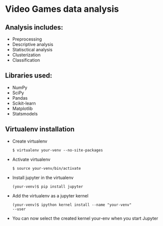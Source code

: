 # Video Games data analysis
## Analysis includes:
* Preprocessing
* Descriptive analysis
* Statisctical analysis
* Clusterization
* Classification 

## Libraries used:
* NumPy
* SciPy
* Pandas
* Scikit-learn
* Matplotlib
* Statsmodels

## Virtualenv installation
* Create virtualenv

  <code>$ virtualenv your-venv --no-site-packages</code>

* Activate virtualenv

  <code>$ source your-venv/bin/activate</code>

* Install jupyter in the virtualenv

  <code>(your-venv)$ pip install jupyter</code>

* Add the virtualenv as a jupyter kernel

  <code>(your-venv)$ ipython kernel install --name "your-venv" --user</code>
  
* You can now select the created kernel your-env when you start Jupyter
